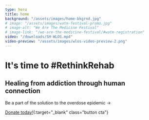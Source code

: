 ```yaml
---
type: hero
title: home
background: "/assets/images/home-bkgrnd.jpg"
# image: "/assets/images/watm-festival-promo.jpg"
# image-alt: "We Are The Medicine Festival"
# image-link: "/we-are-the-medicine-festival/#watm-registration"
video: "/downloads/SH-WLOS.mp4"
video-preview: "/assets/images/wlos-video-preview-2.png"
---
```


# It's time to <span class="emphasized-header">#RethinkRehab</span>

## Healing from addiction through human connection

Be a part of the solution to the overdose epidemic &rarr;

[Donate today!](https://secure.givelively.org/donate/seekhealing){:target="_blank" class="button cta"}
